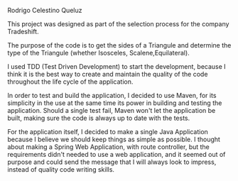 Rodrigo Celestino Queluz

This project was designed as part of the selection process for the company Tradeshift. 

The purpose of the code is to get the sides of a Triangule and determine the type 
of the Triangule (whether Isosceles, Scalene,Equilateral).

I used TDD (Test Driven Development) to start the development, because I think it is the best way to create and maintain
the quality of the code throughout the life cycle of the application.

In order to test and build the application, I decided to use Maven, for its simplicity in the use at the same
time its power in building and testing the application. Should a single test fail, Maven won't let the
application be built, making sure the code is always up to date with the tests.

For the application itself, I decided to make a single Java Application because I believe we should keep
things as simple as possible. I thought about making a Spring Web Application, with route
controller, but the requirements didn't needed to use a web application, and it seemed out of purpose
and could send the message that I will always look to impress, instead of quality code writing skills.
